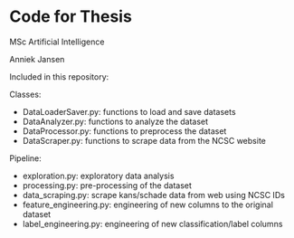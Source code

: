 # Code for Thesis

MSc Artificial Intelligence

Anniek Jansen

Included in this repository:

Classes:
* DataLoaderSaver.py: functions to load and save datasets
* DataAnalyzer.py: functions to analyze the dataset
* DataProcessor.py: functions to preprocess the dataset
* DataScraper.py: functions to scrape data from the NCSC website

Pipeline:
* exploration.py: exploratory data analysis
* processing.py: pre-processing of the dataset
* data_scraping.py: scrape kans/schade data from web using NCSC IDs
* feature_engineering.py: engineering of new columns to the original dataset
* label_engineering.py: engineering of new classification/label columns

